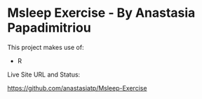 # Msleep Exercise - By Anastasia Papadimitriou

This project makes use of:
- R

Live Site URL and Status:

https://github.com/anastasiatp/Msleep-Exercise
